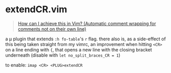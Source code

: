 # extendCR.vim

<blockquote class="imgur-embed-pub" lang="en" data-id="iHLx8CM"><a href="//imgur.com/iHLx8CM">How can I achieve this in Vim? (Automatic comment wrapping for comments not on their own line)</a></blockquote>

a μ plugin that extends `:h fo-table`'s `r` flag. there also is, as a side-effect of this being taken straight from my vimrc, an improvement when hitting `<CR>` on a line ending with `{`, that opens a new line with the closing bracket underneath (disable with `let no_split_braces_CR = 1`)

to enable:
`imap <CR> <PLUG>extendCR`

